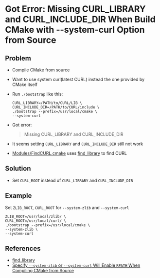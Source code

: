 # Got Error: Missing CURL_LIBRARY and CURL_INCLUDE_DIR When Build CMake with --system-curl Option from Source

## Problem
* Compile CMake from source
* Want to use system curl(latest CURL) instead the one provided by CMake itself
* Run `./bootstrap` like this:

  ```
  CURL_LIBRARY=/PATH/to/CURL/LIB \
  CURL_INCLUDE_DIR=/PATH/to/CURL/include \
  ./bootstrap --prefix=/usr/local/cmake \
  --system-curl
  ```
* Got error:

  > Missing CURL_LIBRARY and CURL_INCLUDE_DIR

* It seems setting `CURL_LIBRARY` and `CURL_INCLUDE_DIR`
still not work
* [Modules/FindCURL.cmake](https://github.com/Kitware/CMake/blob/v3.16.5/Modules/FindCURL.cmake) uses [find_library](https://cmake.org/cmake/help/latest/command/find_library.html) to find CURL

## Solution
* Set `CURL_ROOT` instead of `CURL_LIBRARY` and `CURL_INCLUDE_DIR`

## Example
Set `ZLIB_ROOT`, `CURL_ROOT` for `--system-zlib` and `--system-curl`

```
ZLIB_ROOT=/usr/local/zlib/ \
CURL_ROOT=/usr/local/curl/ \
./bootstrap --prefix=/usr/local/cmake \
--system-zlib \
--system-curl
```

## References
* [find_library](https://cmake.org/cmake/help/latest/command/find_library.html)
* [Specify `--system-zlib` or `--system-curl` Will Enable `RPATH` When Compiling CMake from Source](specify-system-zlib-or-curl-will-enable-rpath-when-build-cmake-from-source.md)
